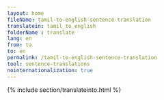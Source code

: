 ```yaml
---
layout: home
fileName: tamil-to-english-sentence-translation
translatein: tamil_to_english
folderName : translate
lang: en
from: ta
to: en
permalink: /tamil-to-english-sentence-translation
tool: sentence-translations
nointernationalization: true
---
```

{% include section/translateinto.html %}
